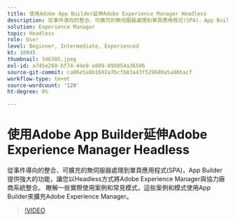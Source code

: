 ```yaml
---
title: 使用Adobe App Builder延伸Adobe Experience Manager Headless
description: 從事件導向的整合、可擴充的無伺服器處理到單頁應用程式(SPA)，App Builder提供強大的功能，讓您以Headless方式將Adobe Experience Manager與協力廠商系統整合。 瞭解一些實際使用案例和常見模式，這些案例和模式使用App Builder來擴充Adobe Experience Manager。
solution: Experience Manager
topic: Headless
role: User
level: Beginner, Intermediate, Experienced
kt: 10945
thumbnail: 346385.jpeg
exl-id: a745e260-bf74-44e9-a809-09b854a36506
source-git-commit: ca06e5a8b1602a7bcfb83a43f529680a5a96bacf
workflow-type: tm+mt
source-wordcount: '120'
ht-degree: 0%

---
```


# 使用Adobe App Builder延伸Adobe Experience Manager Headless

從事件導向的整合、可擴充的無伺服器處理到單頁應用程式(SPA)，App Builder提供強大的功能，讓您以Headless方式將Adobe Experience Manager與協力廠商系統整合。 瞭解一些實際使用案例和常見模式，這些案例和模式使用App Builder來擴充Adobe Experience Manager。

>[!VIDEO](https://video.tv.adobe.com/v/346385/?quality=12&learn=on)
